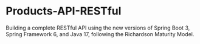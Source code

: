 # Products-API-RESTful
Building a complete RESTful API using the new versions of Spring Boot 3, Spring Framework 6, and Java 17, following the Richardson Maturity Model.
